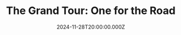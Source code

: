 ---
title: "The Grand Tour: One for the Road"
permalink: /almanac/tv/2024-11-28-the-grand-tour-one-for-the-road/index.html
date: 2024-11-28T20:00:00.000Z
year: 2016
tmdbid: 67557
customImage: 1007
---
